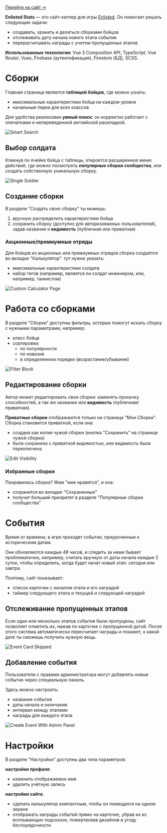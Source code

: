 [Перейти на сайт →](https://enlisted-stats.web.app/)

**Enlisted Stats** — это сайт-хелпер для игры [Enlisted](https://enlisted.net/). Он помогает решать следующие задачи:

- создавать, хранить и делиться сборками бойцов
- отслеживать дату начала нового этапа события
- перерасчитывать награды с учетом пропущенных этапов


**Использованные технологии:** Vue 3 Composition API, TypeScript, Vue Router, Vuex, Firebase (аутентификация), Firestore (БД), SCSS.

# Сборки

Главная страница является **таблицей бойцов**, где можно узнать:

- максимальные характеристики бойца на каждом уровне
- начальные перки для всех классов

Для удобства реализован **умный поиск**: он корректно работает с опечатками и непереведенной английской раскладкой.

![Smart Search](src/assets/readme/01_SmartSearch.png)

## Выбор солдата

Кликнув по ячейке бойца с таблицы, откроется расширенное меню действий, где можно посмотреть **популярные сборки сообщества**, или создать собственную уникальную сборку.

![Single Soldier](src/assets/readme/02_SingleSoldier.png)

## Создание сборки

В разделе "Создать свою сборку" ты можешь:

1. вручную распределить характеристики бойца
2. сохранить сборку (доступно для авторизованных пользователей), задав название и **видимость** (публичная или приватная)

### Акционные/премиумные отряды

Для бойцов из акционных или премиумных отрядов сборка создаётся во вкладке "Калькулятор". тут нужно указать:

- максимальные характеристики солдата
- набор тегов (например, является ли солдат инженером, или, например, танкистом)

![Custom Calculator Page](src/assets/readme/03_CustomCalculator.png)

# Работа со сборками

В разделе "Сборки" доступны фильтры, которые помогут искать сборку с нужными параметрами, например:

- класс бойца
- сортировки:
  - по популярности
  - по новизне
  - в определенном порядке (возрастание/убывание)

![Filter Block](src/assets/readme/04_FilterBlock.png)

## Редактирование сборки

Автор может редактировать свои сборки: изменять прокачку способностей, а так же название или **видимость** (публичная/приватная).

**Приватные сборки** отображаются только на странице "Мои Сборки". Сборка становится приватной, если она:

- создана как копия чужой сборки (кнопка "Сохранить" на странице чужой сборки)
- была сохранена с приватной видимостью, или видимость была переключена

![Edit Visibility](src/assets/readme/05_EditVisibility.png)

### Избранные сборки

Понравилась сборка? Жми "мне нравится", и она:

- сохранится во вкладке "Сохраненные"
- получит больший приоритет в разделе "Популярные сборки сообщества"

# События

Время от времени, в игре проходят события, приуроченные к историческим датам.

Они обновляются каждые 48 часов, и следить за ними бывает проблематично, например, считать вручную от даты начала каждые 2 суток, чтобы определить, когда будет начат новый этап: сегодня или завтра.

Поэтому, сайт показывает:

- список карточек с началом этапа и его наградой
- таймер следующего этапа и текущей и следующей наградой

## Отслеживание пропущенных этапов

Если один или несколько этапов события были пропущены, сайт позволяет отметить их, нажав по карточке с пропущенной датой.
После этого система автоматически пересчитает награды и покажет, к какой дате ты сможешь получить нужную вещь.

![Event Card Skipped](src/assets/readme/06_EventCardSkipped.png)

## Добавление события

Пользователи с правами администратора могут добавлять новые события через специальную панель.

Здесь можно настроить:

- название события
- даты начала и окончания
- интервал между этапами
- награды для каждого этапа

![Create Event With Admin Panel](src/assets/readme/07_AdminPanel.png)

# Настройки

В разделе "Настройки" доступны два типа параметров:

**настройки профиля**:

- изменить отображаемое имя
- удалить учётную запись

**настройки сайта**:

- сделать калькулятор компактным, чтобы он помещался на одном экране
- отображать награды событий прямо на карточке, убрав их из всплывающих подсказок, пожертвовав дизайнов в угоду беспорядочности
